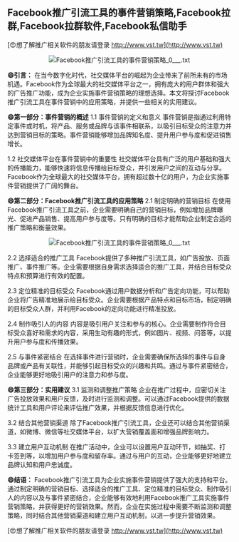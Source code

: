 ## **Facebook推广引流工具的事件营销策略,Facebook拉群,Facebook拉群软件,Facebook私信助手**

[😍想了解推广相关软件的朋友请登录 http://www.vst.tw](http://www.vst.tw)

 <center><img src="https://vst.tw/MP4/tuiguang/png/3.png" alt="Facebook推广引流工具的事件营销策略_0___.txt"></center>

**😄引言：**
在当今数字化时代，社交媒体平台的崛起为企业带来了前所未有的市场机遇。Facebook作为全球最大的社交媒体平台之一，拥有庞大的用户群体和强大的广告推广功能，成为企业实施事件营销策略的理想选择。本文将探讨Facebook推广引流工具在事件营销中的应用策略，并提供一些相关的实用建议。

**😄第一部分：事件营销的概述**
1.1 事件营销的定义和意义
事件营销是指通过利用特定事件或时机，将产品、服务或品牌与该事件相联系，以吸引目标受众的注意力并达到营销目标的策略。事件营销能够增加品牌知名度、提升用户参与度和促进销售增长。

1.2 社交媒体平台在事件营销中的重要性
社交媒体平台具有广泛的用户基础和强大的传播能力，能够快速将信息传播给目标受众，并引发用户之间的互动与分享。Facebook作为全球最大的社交媒体平台，拥有超过数十亿的用户，为企业实施事件营销提供了广阔的舞台。

**😄第二部分：Facebook推广引流工具的应用策略**
2.1 制定明确的营销目标
在使用Facebook推广引流工具之前，企业需要明确自己的营销目标，例如增加品牌曝光、促进产品销售、提高用户参与度等。只有明确的目标才能帮助企业制定合适的推广策略和衡量效果。

 <center><img src="https://vst.tw/MP4/tuiguang/png/8.png" alt="Facebook推广引流工具的事件营销策略_0___.txt"></center>

2.2 选择适合的推广工具
Facebook提供了多种推广引流工具，如广告投放、页面推广、事件推广等。企业需要根据自身需求选择适合的推广工具，并结合目标受众特点和预算进行有效的配置。

2.3 定位精准的目标受众
Facebook通过用户数据分析和广告定向功能，可以帮助企业将广告精准地展示给目标受众。企业需要根据产品特点和目标市场，制定明确的目标受众人群，并利用Facebook的定向功能进行精准投放。

2.4 制作吸引人的内容
内容是吸引用户关注和参与的核心。企业需要制作符合目标受众喜好和需求的内容，采用生动有趣的形式，例如图片、视频、问答等，以提升用户参与度和传播效果。

2.5 与事件紧密结合
在选择事件进行营销时，企业需要确保所选择的事件与自身品牌或产品有关联性，并能够引起目标受众的兴趣和共鸣。通过与事件紧密结合，企业能够更好地吸引用户的注意力和参与度。

**😄第三部分：实用建议**
3.1 监测和调整推广策略
企业在推广过程中，应密切关注广告投放效果和用户反馈，及时进行监测和调整。可以通过Facebook提供的数据统计工具和用户评论来评估推广效果，并根据反馈信息进行优化。

3.2 结合其他营销渠道
除了Facebook推广引流工具，企业还可以结合其他营销渠道，如微博、微信等社交媒体平台，以扩大营销覆盖面和增强品牌影响力。

3.3 建立用户互动机制
在推广活动中，企业可以设置用户互动环节，如抽奖、打卡签到等，以增加用户参与度和留存率。通过与用户的互动，企业能够更好地建立品牌认知和用户忠诚度。

**😄结语：**
Facebook推广引流工具为企业实施事件营销提供了强大的支持和平台。通过制定明确的营销目标、选择适合的推广工具、定位精准的目标受众、制作吸引人的内容以及与事件紧密结合，企业能够有效地利用Facebook推广工具实施事件营销策略，并获得更好的营销效果。然而，企业在实施过程中需要不断监测和调整策略，同时结合其他营销渠道和建立用户互动机制，以进一步提升营销效果。

[😍想了解推广相关软件的朋友请登录 http://www.vst.tw](http://www.vst.tw)



